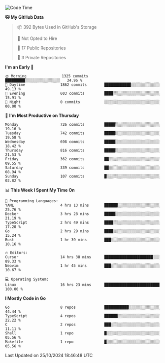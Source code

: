 <!--START_SECTION:waka-->
![Code Time](http://img.shields.io/badge/Code%20Time-905%20hrs%2043%20mins-blue)

**🐱 My GitHub Data** 

> 📦 392 Bytes Used in GitHub's Storage 
 > 
> 🚫 Not Opted to Hire
 > 
> 📜 17 Public Repositories 
 > 
> 🔑 3 Private Repositories 
 > 
**I'm an Early 🐤** 

```text
🌞 Morning                1325 commits        █████████░░░░░░░░░░░░░░░░   34.96 % 
🌆 Daytime                1862 commits        ████████████░░░░░░░░░░░░░   49.13 % 
🌃 Evening                603 commits         ████░░░░░░░░░░░░░░░░░░░░░   15.91 % 
🌙 Night                  0 commits           ░░░░░░░░░░░░░░░░░░░░░░░░░   00.00 % 
```
📅 **I'm Most Productive on Thursday** 

```text
Monday                   726 commits         █████░░░░░░░░░░░░░░░░░░░░   19.16 % 
Tuesday                  742 commits         █████░░░░░░░░░░░░░░░░░░░░   19.58 % 
Wednesday                698 commits         █████░░░░░░░░░░░░░░░░░░░░   18.42 % 
Thursday                 816 commits         █████░░░░░░░░░░░░░░░░░░░░   21.53 % 
Friday                   362 commits         ██░░░░░░░░░░░░░░░░░░░░░░░   09.55 % 
Saturday                 339 commits         ██░░░░░░░░░░░░░░░░░░░░░░░   08.94 % 
Sunday                   107 commits         █░░░░░░░░░░░░░░░░░░░░░░░░   02.82 % 
```


📊 **This Week I Spent My Time On** 

```text
💬 Programming Languages: 
YAML                     4 hrs 13 mins       ██████░░░░░░░░░░░░░░░░░░░   25.76 % 
Docker                   3 hrs 28 mins       █████░░░░░░░░░░░░░░░░░░░░   21.19 % 
TypeScript               2 hrs 49 mins       ████░░░░░░░░░░░░░░░░░░░░░   17.20 % 
Go                       2 hrs 29 mins       ████░░░░░░░░░░░░░░░░░░░░░   15.24 % 
Rust                     1 hr 39 mins        ███░░░░░░░░░░░░░░░░░░░░░░   10.16 % 

🔥 Editors: 
Cursor                   14 hrs 38 mins      ██████████████████████░░░   89.33 % 
Neovim                   1 hr 45 mins        ███░░░░░░░░░░░░░░░░░░░░░░   10.67 % 

💻 Operating System: 
Linux                    16 hrs 23 mins      █████████████████████████   100.00 % 
```

**I Mostly Code in Go** 

```text
Go                       8 repos             ███████████░░░░░░░░░░░░░░   44.44 % 
TypeScript               4 repos             ██████░░░░░░░░░░░░░░░░░░░   22.22 % 
C                        2 repos             ███░░░░░░░░░░░░░░░░░░░░░░   11.11 % 
Shell                    1 repo              █░░░░░░░░░░░░░░░░░░░░░░░░   05.56 % 
Makefile                 1 repo              █░░░░░░░░░░░░░░░░░░░░░░░░   05.56 % 
```




 Last Updated on 25/10/2024 18:46:48 UTC
<!--END_SECTION:waka-->
